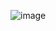 ![image](https://user-images.githubusercontent.com/66316315/142005853-be2acf70-f51d-4716-ac0b-9c1bbf930cac.png)
